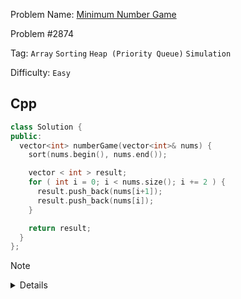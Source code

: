 Problem Name: [Minimum Number Game](https://leetcode.com/problems/minimum-number-game/description/)

Problem #2874

Tag: `Array` `Sorting` `Heap (Priority Queue)` `Simulation`

Difficulty: `Easy`

## Cpp

```cpp
class Solution {
public:
  vector<int> numberGame(vector<int>& nums) {
    sort(nums.begin(), nums.end());

    vector < int > result;
    for ( int i = 0; i < nums.size(); i += 2 ) {
      result.push_back(nums[i+1]);
      result.push_back(nums[i]);
    }

    return result;
  }
};
```

> [!NOTE]
>
> <details>
>   <li>Sort the array</li>
>   <li>Store <code>i + 1</code> element first & then <code>i</code> in the <code>vector</code></li>
> </details>
